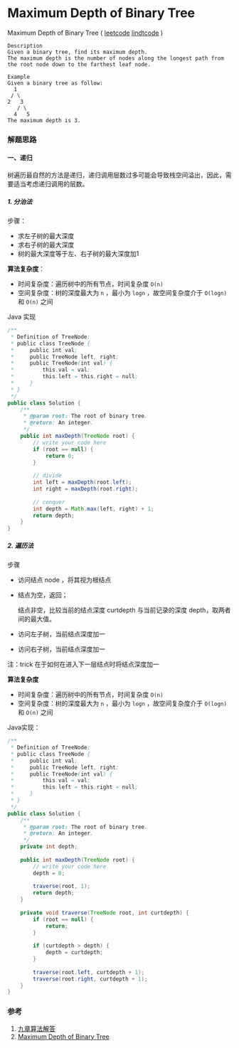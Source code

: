 #  Maximum Depth of Binary Tree

 Maximum Depth of Binary Tree ( [leetcode]() [lindtcode](http://www.lintcode.com/en/problem/maximum-depth-of-binary-tree/) )

```
Description
Given a binary tree, find its maximum depth.
The maximum depth is the number of nodes along the longest path from the root node down to the farthest leaf node.

Example
Given a binary tree as follow:
  1
 / \ 
2   3
   / \
  4   5
The maximum depth is 3.
```



### 解题思路

#### 一、递归

树遍历最自然的方法是递归，递归调用层数过多可能会导致栈空间溢出，因此，需要适当考虑递归调用的层数。

##### 1. 分治法

步骤：

- 求左子树的最大深度
- 求右子树的最大深度
- 树的最大深度等于左、右子树的最大深度加1

**算法复杂度**：

- 时间复杂度：遍历树中的所有节点，时间复杂度 `O(n)`
- 空间复杂度：树的深度最大为 `n` ，最小为 `logn` ，故空间复杂度介于 `O(logn)` 和 `O(n)` 之间

Java 实现

```java
/**
 * Definition of TreeNode:
 * public class TreeNode {
 *     public int val;
 *     public TreeNode left, right;
 *     public TreeNode(int val) {
 *         this.val = val;
 *         this.left = this.right = null;
 *     }
 * }
 */
public class Solution {
    /**
     * @param root: The root of binary tree.
     * @return: An integer.
     */
    public int maxDepth(TreeNode root) {
        // write your code here
        if (root == null) {
            return 0;
        }
        
        // divide
        int left = maxDepth(root.left);
        int right = maxDepth(root.right);
        
        // conquer
        int depth = Math.max(left, right) + 1;
        return depth;
    }
}
```



##### 2. 遍历法

步骤

- 访问结点 node ，将其视为根结点

- 结点为空，返回；

  结点非空，比较当前的结点深度 curtdepth 与当前记录的深度 depth，取两者间的最大值。

- 访问左子树，当前结点深度加一

- 访问右子树，当前结点深度加一

注：trick 在于如何在进入下一层结点时将结点深度加一

**算法复杂度**

- 时间复杂度：遍历树中的所有节点，时间复杂度 `O(n)`
- 空间复杂度：树的深度最大为 `n` ，最小为 `logn` ，故空间复杂度介于 `O(logn)` 和 `O(n)` 之间

Java实现：

```java
/**
 * Definition of TreeNode:
 * public class TreeNode {
 *     public int val;
 *     public TreeNode left, right;
 *     public TreeNode(int val) {
 *         this.val = val;
 *         this.left = this.right = null;
 *     }
 * }
 */
public class Solution {
    /**
     * @param root: The root of binary tree.
     * @return: An integer.
     */
    private int depth;
    
    public int maxDepth(TreeNode root) {
        // write your code here
        depth = 0;
        
        traverse(root, 1);
        return depth;
    }
    
    private void traverse(TreeNode root, int curtdepth) {
        if (root == null) {
            return;
        }
        
        if (curtdepth > depth) {
            depth = curtdepth;
        }
        
        traverse(root.left, curtdepth + 1);
        traverse(root.right, curtdepth + 1);
    }
}
```





### 参考

1. [九章算法解答](http://www.jiuzhang.com/solutions/maximum-depth-of-binary-tree/)
2. [Maximum Depth of Binary Tree](http://algorithm.yuanbin.me/zh-hans/binary_tree/maximum_depth_of_binary_tree.html)







